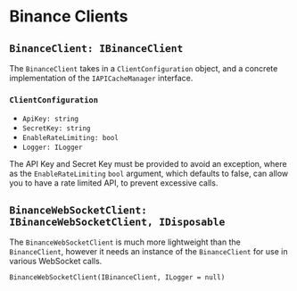 # Binance Clients

## `BinanceClient: IBinanceClient`

The `BinanceClient` takes in a `ClientConfiguration` object, and a concrete implementation of the `IAPICacheManager` interface.

### `ClientConfiguration`
- `ApiKey: string`
- `SecretKey: string`
- `EnableRateLimiting: bool`
- `Logger: ILogger`

The API Key and Secret Key must be provided to avoid an exception, where as the `EnableRateLimiting` `bool` argument, which defaults to false, can allow you to have a rate limited API, to prevent excessive calls.


## `BinanceWebSocketClient: IBinanceWebSocketClient, IDisposable`

The `BinanceWebSocketClient` is much more lightweight than the `BinanceClient`, however it needs an instance of the `BinanceClient` for use in various WebSocket calls.

`BinanceWebSocketClient(IBinanceClient, ILogger = null)`
